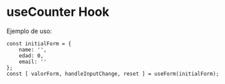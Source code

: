 # useCounter Hook


Ejemplo de uso:
```
const initialForm = {
    name: '',
    edad: 0,
    email: ''
};
const [ valorForm, handleInputChange, reset ] = useForm(initialForm);

```